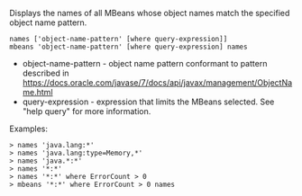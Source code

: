 
Displays the names of all MBeans whose object names match the specified object name pattern.

    names ['object-name-pattern' [where query-expression]]
    mbeans 'object-name-pattern' [where query-expression] names

 - object-name-pattern - object name pattern conformant to pattern described in https://docs.oracle.com/javase/7/docs/api/javax/management/ObjectName.html
 - query-expression - expression that limits the MBeans selected.  See "help query" for more information.

Examples:

    > names 'java.lang:*'
    > names 'java.lang:type=Memory,*'
    > names 'java.*:*'
    > names '*:*'
    > names '*:*' where ErrorCount > 0
    > mbeans '*:*' where ErrorCount > 0 names


